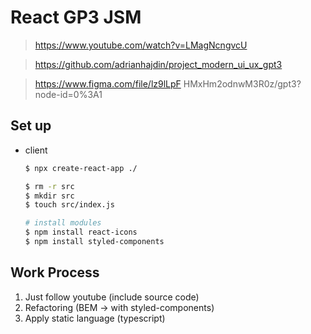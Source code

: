 # React GP3 JSM

> https://www.youtube.com/watch?v=LMagNcngvcU

> https://github.com/adrianhajdin/project_modern_ui_ux_gpt3

> https://www.figma.com/file/lz9lLpF HMxHm2odnwM3R0z/gpt3?node-id=0%3A1

## Set up

- client

  ```bash
  $ npx create-react-app ./

  $ rm -r src
  $ mkdir src
  $ touch src/index.js

  # install modules
  $ npm install react-icons
  $ npm install styled-components
  ```

## Work Process
1. Just follow youtube (include source code)
2. Refactoring (BEM -> with styled-components)
3. Apply static language (typescript)